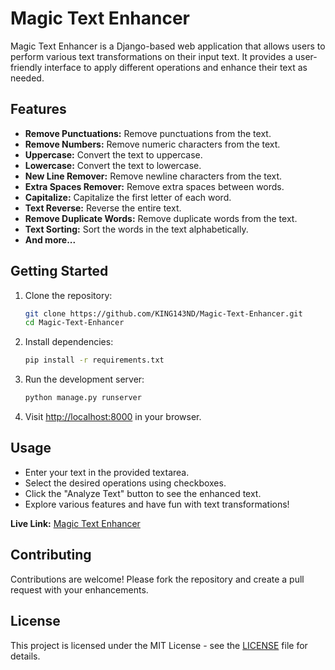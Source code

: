 # Magic Text Enhancer

Magic Text Enhancer is a Django-based web application that allows users to perform various text transformations on their input text. It provides a user-friendly interface to apply different operations and enhance their text as needed.

## Features

- **Remove Punctuations:** Remove punctuations from the text.
- **Remove Numbers:** Remove numeric characters from the text.
- **Uppercase:** Convert the text to uppercase.
- **Lowercase:** Convert the text to lowercase.
- **New Line Remover:** Remove newline characters from the text.
- **Extra Spaces Remover:** Remove extra spaces between words.
- **Capitalize:** Capitalize the first letter of each word.
- **Text Reverse:** Reverse the entire text.
- **Remove Duplicate Words:** Remove duplicate words from the text.
- **Text Sorting:** Sort the words in the text alphabetically.
- **And more...**

## Getting Started

1. Clone the repository:

    ```bash
    git clone https://github.com/KING143ND/Magic-Text-Enhancer.git
    cd Magic-Text-Enhancer
    ```

2. Install dependencies:

    ```bash
    pip install -r requirements.txt
    ```

3. Run the development server:

    ```bash
    python manage.py runserver
    ```

4. Visit [http://localhost:8000](http://localhost:8000) in your browser.

## Usage

- Enter your text in the provided textarea.
- Select the desired operations using checkboxes.
- Click the "Analyze Text" button to see the enhanced text.
- Explore various features and have fun with text transformations!

**Live Link:** [Magic Text Enhancer](https://magic-text-enhancer.vercel.app/)

## Contributing

Contributions are welcome! Please fork the repository and create a pull request with your enhancements.

## License

This project is licensed under the MIT License - see the [LICENSE](LICENSE) file for details.
